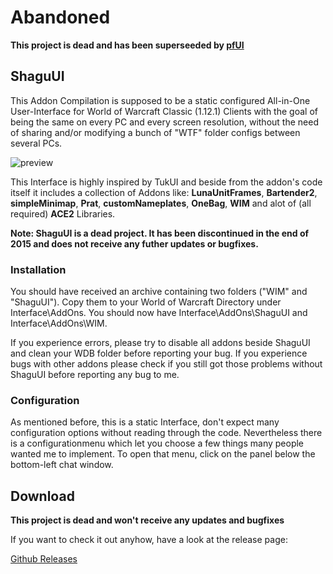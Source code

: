 # Abandoned
**This project is dead and has been superseeded by [pfUI](http://shagu.org/pfUI)**

## ShaguUI
This Addon Compilation is supposed to be a static configured All-in-One User-Interface for World of Warcraft Classic (1.12.1) Clients with the goal of being the same on every PC and every screen resolution, without the need of sharing and/or modifying a bunch of "WTF" folder configs between several PCs. 

![preview](http://shagu.org/archive/img/screen_to.jpg)

This Interface is highly inspired by TukUI and beside from the addon's code itself it includes a collection of Addons like:
**LunaUnitFrames**, **Bartender2**, **simpleMinimap**, **Prat**, **customNameplates**, **OneBag**, **WIM** and alot of (all required) **ACE2** Libraries. 

**Note: ShaguUI is a dead project. It has been discontinued in the end of 2015 and does not receive any futher updates or bugfixes.**

### Installation
You should have received an archive containing two folders ("WIM" and "ShaguUI"). Copy them to your World of Warcraft Directory under Interface\AddOns. You should now have Interface\AddOns\ShaguUI and Interface\AddOns\WIM. 

If you experience errors, please try to disable all addons beside ShaguUI and clean your WDB folder before reporting your bug. If you experience bugs with other addons please check if you still got those problems without ShaguUI before reporting any bug to me.

### Configuration
As mentioned before, this is a static Interface, don't expect many configuration options without reading through the code. Nevertheless there is a configurationmenu which let you choose a few things many people wanted me to implement. To open that menu, click on the panel below the bottom-left chat window.

## Download
**This project is dead and won't receive any updates and bugfixes**

If you want to check it out anyhow, have a look at the release page:

[Github Releases](https://github.com/shagu/ShaguUI/releases)

